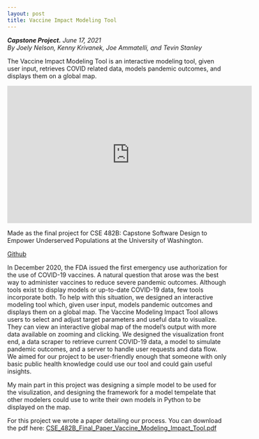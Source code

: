 ```yaml
---
layout: post
title: Vaccine Impact Modeling Tool
---
```

***Capstone Project.*** *June 17, 2021*
<br>
*By Joely Nelson, Kenny Krivanek, Joe Ammatelli, and Tevin Stanley*

The Vaccine Impact Modeling Tool is an interactive modeling tool, given user input, retrieves COVID related data, models pandemic outcomes, and displays them on a global map.

<iframe width="560" height="315" src="https://www.youtube.com/embed/ePIrc7szvMk" title="YouTube video player" frameborder="0" allow="accelerometer; autoplay; clipboard-write; encrypted-media; gyroscope; picture-in-picture" allowfullscreen></iframe>

Made as the final project for CSE 482B: Capstone Software Design to Empower Underserved Populations at the University of Washington.

[Github](https://github.com/joely-nelson/VaccineModelingTool)

<!-- more -->
In December 2020, the FDA issued the first emergency use authorization for the use of COVID-19 vaccines. A natural question that arose was the best way to administer vaccines to reduce severe pandemic outcomes. Although tools exist to display models or up-to-date COVID-19 data, few tools incorporate both. To help with this situation, we designed an interactive modeling tool which, given user input, models pandemic outcomes and displays them on a global map. The Vaccine Modeling Impact Tool allows users to select and adjust target parameters and useful data to visualize. They can view an interactive global map of the model’s output with more data available on zooming and clicking. We designed the visualization front end, a data scraper to retrieve current COVID-19 data, a model to simulate pandemic outcomes, and a server to handle user requests and data flow. We aimed for our project to be user-friendly enough that someone with only basic public health knowledge could use our tool and could gain useful insights.

My main part in this project was designing a simple model to be used for the visulization, and designing the framework for a model tempelate that other modelers could use to write their own models in Python to be displayed on the map.

For this project we wrote a paper detailing our process. You can download the pdf here: [CSE_482B_Final_Paper_Vaccine_Modeling_Impact_Tool.pdf](../documents/CSE_482B_Final_Paper_Vaccine_Modeling_Impact_Tool.pdf)

